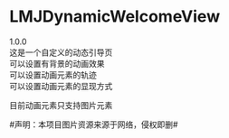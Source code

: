# LMJDynamicWelcomeView
1.0.0    
这是一个自定义的动态引导页    
可以设置有背景的动画效果      
可以设置动画元素的轨迹    
可以设置动画元素的显现方式   
     
目前动画元素只支持图片元素     
     
#声明：本项目图片资源来源于网络，侵权即删#    